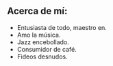 ## Acerca de mí:

- Entusiasta de todo, maestro en.
- Amo la música.
- Jazz encebollado.
- Consumidor de café.
- Fideos desnudos.
